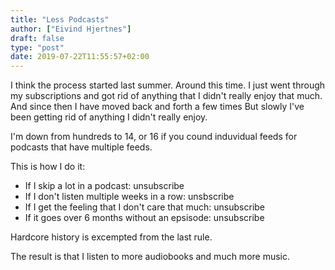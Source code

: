 ```yaml
---
title: "Less Podcasts"
author: ["Eivind Hjertnes"]
draft: false
type: "post"
date: 2019-07-22T11:55:57+02:00
---
```


I think the process started last summer. Around this time. I just went
through my subscriptions and got rid of anything that I didn't really
enjoy that much. And since then I have moved back and forth a few times
But slowly I've been getting rid of anything I didn't really enjoy.

I'm down from hundreds to 14, or 16 if you cound induvidual feeds for
podcasts that have multiple feeds.

This is how I do it:

-   If I skip a lot in a podcast: unsubscribe
-   If I don't listen multiple weeks in a row: unsbscribe
-   If I get the feeling that I don't care that much: unsubscribe
-   If it goes over 6 months without an epsisode: unsubscribe

Hardcore history is excempted from the last rule.

The result is that I listen to more audiobooks and much more music.
